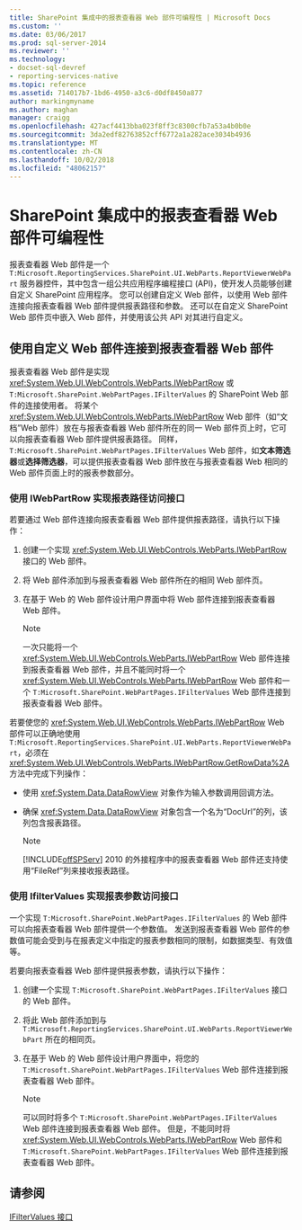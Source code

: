```yaml
---
title: SharePoint 集成中的报表查看器 Web 部件可编程性 | Microsoft Docs
ms.custom: ''
ms.date: 03/06/2017
ms.prod: sql-server-2014
ms.reviewer: ''
ms.technology:
- docset-sql-devref
- reporting-services-native
ms.topic: reference
ms.assetid: 714017b7-1bd6-4950-a3c6-d0df8450a877
author: markingmyname
ms.author: maghan
manager: craigg
ms.openlocfilehash: 427acf4413bba023f8ff3c8300cfb7a53a4b0b0e
ms.sourcegitcommit: 3da2edf82763852cff6772a1a282ace3034b4936
ms.translationtype: MT
ms.contentlocale: zh-CN
ms.lasthandoff: 10/02/2018
ms.locfileid: "48062157"
---
```

# <a name="report-viewer-web-part-programmability-in-sharepoint-integration"></a>SharePoint 集成中的报表查看器 Web 部件可编程性
  报表查看器 Web 部件是一个 `T:Microsoft.ReportingServices.SharePoint.UI.WebParts.ReportViewerWebPart` 服务器控件，其中包含一组公共应用程序编程接口 (API)，使开发人员能够创建自定义 SharePoint 应用程序。 您可以创建自定义 Web 部件，以使用 Web 部件连接向报表查看器 Web 部件提供报表路径和参数。 还可以在自定义 SharePoint Web 部件页中嵌入 Web 部件，并使用该公共 API 对其进行自定义。  
  
## <a name="connecting-to-report-viewer-web-part-with-custom-web-parts"></a>使用自定义 Web 部件连接到报表查看器 Web 部件  
 报表查看器 Web 部件是实现 <xref:System.Web.UI.WebControls.WebParts.IWebPartRow> 或 `T:Microsoft.SharePoint.WebPartPages.IFilterValues` 的 SharePoint Web 部件的连接使用者。 将某个 <xref:System.Web.UI.WebControls.WebParts.IWebPartRow> Web 部件（如“文档”Web 部件）放在与报表查看器 Web 部件所在的同一 Web 部件页上时，它可以向报表查看器 Web 部件提供报表路径。 同样， `T:Microsoft.SharePoint.WebPartPages.IFilterValues` Web 部件，如**文本筛选器**或**选择筛选器**，可以提供报表查看器 Web 部件放在与报表查看器 Web 相同的 Web 部件页面上时的报表参数部分。  
  
### <a name="implementing-a-report-path-provider-with-iwebpartrow"></a>使用 IWebPartRow 实现报表路径访问接口  
 若要通过 Web 部件连接向报表查看器 Web 部件提供报表路径，请执行以下操作：  
  
1.  创建一个实现 <xref:System.Web.UI.WebControls.WebParts.IWebPartRow> 接口的 Web 部件。  
  
2.  将 Web 部件添加到与报表查看器 Web 部件所在的相同 Web 部件页。  
  
3.  在基于 Web 的 Web 部件设计用户界面中将 Web 部件连接到报表查看器 Web 部件。  
  
    > [!NOTE]  
    >  一次只能将一个 <xref:System.Web.UI.WebControls.WebParts.IWebPartRow> Web 部件连接到报表查看器 Web 部件，并且不能同时将一个 <xref:System.Web.UI.WebControls.WebParts.IWebPartRow> Web 部件和一个 `T:Microsoft.SharePoint.WebPartPages.IFilterValues` Web 部件连接到报表查看器 Web 部件。  
  
 若要使您的 <xref:System.Web.UI.WebControls.WebParts.IWebPartRow> Web 部件可以正确地使用 `T:Microsoft.ReportingServices.SharePoint.UI.WebParts.ReportViewerWebPart`，必须在 <xref:System.Web.UI.WebControls.WebParts.IWebPartRow.GetRowData%2A> 方法中完成下列操作：  
  
-   使用 <xref:System.Data.DataRowView> 对象作为输入参数调用回调方法。  
  
-   确保 <xref:System.Data.DataRowView> 对象包含一个名为“DocUrl”的列，该列包含报表路径。  
  
    > [!NOTE]  
    >  [!INCLUDE[offSPServ](../includes/offspserv-md.md)] 2010 的外接程序中的报表查看器 Web 部件还支持使用“FileRef”列来接收报表路径。  
  
### <a name="implementing-a-report-parameter-provider-with-ifiltervalues"></a>使用 IfilterValues 实现报表参数访问接口  
 一个实现 `T:Microsoft.SharePoint.WebPartPages.IFilterValues` 的 Web 部件可以向报表查看器 Web 部件提供一个参数值。 发送到报表查看器 Web 部件的参数值可能会受到与在报表定义中指定的报表参数相同的限制，如数据类型、有效值等。  
  
 若要向报表查看器 Web 部件提供报表参数，请执行以下操作：  
  
1.  创建一个实现 `T:Microsoft.SharePoint.WebPartPages.IFilterValues` 接口的 Web 部件。  
  
2.  将此 Web 部件添加到与 `T:Microsoft.ReportingServices.SharePoint.UI.WebParts.ReportViewerWebPart` 所在的相同页。  
  
3.  在基于 Web 的 Web 部件设计用户界面中，将您的 `T:Microsoft.SharePoint.WebPartPages.IFilterValues` Web 部件连接到报表查看器 Web 部件。  
  
    > [!NOTE]  
    >  可以同时将多个 `T:Microsoft.SharePoint.WebPartPages.IFilterValues` Web 部件连接到报表查看器 Web 部件。 但是，不能同时将 <xref:System.Web.UI.WebControls.WebParts.IWebPartRow> Web 部件和 `T:Microsoft.SharePoint.WebPartPages.IFilterValues` Web 部件连接到报表查看器 Web 部件。  
  
## <a name="see-also"></a>请参阅  
 [IFilterValues 接口](https://msdn.microsoft.com/en-us/library/office/microsoft.sharepoint.webpartpages.ifiltervalues\(v=office.15\).aspx)  
  
  
